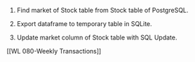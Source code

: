 1. Find market of Stock table from Stock table of PostgreSQL.  

2.  Export dataframe to temporary table in SQLite.

3.  Update market column of Stock table with SQL Update.



[[WL 080-Weekly Transactions]]
